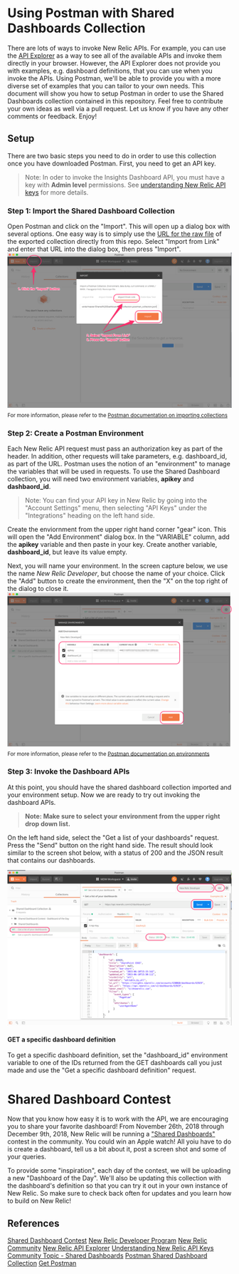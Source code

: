 # Using Postman with Shared Dashboards Collection
There are lots of ways to invoke New Relic APIs. For example, you can use the [API Explorer](https://api.newrelic.com/) as a way to see all of the available APIs and invoke them directly in your browser. However, the API Explorer does not provide you with examples, e.g. dashboard definitions, that you can use when you invoke the APIs. Using Postman, we'll be able to provide you with a more diverse set of examples that you can tailor to your own needs. This document will show you how to setup Postman in order to use the Shared Dashboards collection contained in this repository. Feel free to contribute your own ideas as well via a pull request. Let us know if you have any other comments or feedback.
Enjoy!

## Setup
There are two basic steps you need to do in order to use this collection once you have downloaded Postman. First, you need to get an API key.
>Note: In oder to invoke the Insights Dashboard API, you must have a key with **Admin level** permissions. See [understanding New Relic API keys](https://docs.newrelic.com/docs/apis/getting-started/intro-apis/understand-new-relic-api-keys) for more details.

### Step 1: Import the Shared Dashboard Collection
Open Postman and click on the "Import". This will open up a dialog box with several options. One easy way is to simply use the [URL for the raw file](https://raw.githubusercontent.com/newrelic/shareddashboards/master/Shared%20Dashboard%20Collection.postman_collection.json) of the exported collection directly from this repo. Select "Import from Link" and enter that URL into the dialog box, then press "Import".
![Importing Shared Dashboards](images/ImportSharedDashboardCollection.png)
<sub>For more information, please refer to the [Postman documentation on importing collections](https://www.getpostman.com/docs/v6/postman/collections/data_formats)</sub>

### Step 2: Create a Postman Environment
Each New Relic API request must pass an authorization key as part of the header. In addition, other requests will take parameters, e.g. dashboard_id, as part of the URL. Postman uses the notion of an "environment" to manage the variables that will be used in requests. To use the Shared Dashboard collection, you will need two environment variables, **apikey** and **dashbaord_id**.
>Note: You can find your API key in New Relic by going into the "Account Settings" menu, then selecting "API Keys" under the "Integrations" heading on the left hand side.

Create the enviornment from the upper right hand corner "gear" icon. This will open the "Add Environment" dialog box. In the "VARIABLE" column, add the **apikey** variable and then paste in your key. Create another variable, **dashboard_id**, but leave its value empty.

Next, you will name your environment. In the screen capture below, we use the name *New Relic Developer*, but choose the name of your choice.
Click the "Add" button to create the environment, then the "X" on the top right of the dialog to close it.
![Create Environment](images/createEnvironment.png)
<sub>For more information, please refer to the [Postman documentation on environments](https://www.getpostman.com/docs/v6/postman/environments_and_globals/intro_to_environments_and_globals)</sub>


### Step 3: Invoke the Dashboard APIs
At this point, you should have the shared dashboard collection imported and your environment setup. Now we are ready to try out invoking the dashboard APIs.
>**Note: Make sure to select your environment from the upper right drop down list.**

On the left hand side, select the "Get a list of your dashboards" request.
Press the "Send" button on the right hand side. The result should look similar to the screen shot below, with a status of 200 and the JSON result that contains our dashboards.

![GET dashboards](images/getDashboards.png)

#### GET a specific dashboard definition
To get a specific dashboard definition, set the "dashboard_id" environment variable to one of the IDs returned from the GET dashboards call you just made and use the "Get a specific dashboard definition" request.


# Shared Dashboard Contest
Now that you know how easy it is to work with the API, we are encouraging you to share your favorite dashboard! From November 26th, 2018 through December 9th, 2018, New Relic will be running a ["Shared Dashboards"](https://newrelic.com/shareddashboards) contest in the community. You could win an Apple watch! All yoiu have to do is create a dashboard, tell us a bit about it, post a screen shot and some of your queries.  

To provide some "inspiration", each day of the contest, we will be uploading a new "Dashboard of the Day". We'll also be updating this collection with the dashboard's definition so that you can try it out in your own instance of New Relic. So make sure to check back often for updates and you learn how to build on New Relic!


## References
[Shared Dashboard Contest](https://discuss.newrelic.com/t/shared-dashboards-contest-add-your-queries-here/60634)
[New Relic Developer Program](https://developer.newrelic.com/)
[New Relic Community](https://discuss.newrelic.com/c/build-on-new-relic)
[New Relic API Explorer](https://api.newrelic.com/)
[Understanding New Relic API Keys](https://docs.newrelic.com/docs/apis/getting-started/intro-apis/understand-new-relic-api-keys)
[Community Topic - Shared Dashboards](https://discuss.newrelic.com/c/build-on-new-relic/shared-dashboards)
[Postman Shared Dashboard Collection](https://raw.githubusercontent.com/newrelic/shareddashboards/master/Shared%20Dashboard%20Collection.postman_collection.json)
[Get Postman](https://www.getpostman.com/)
